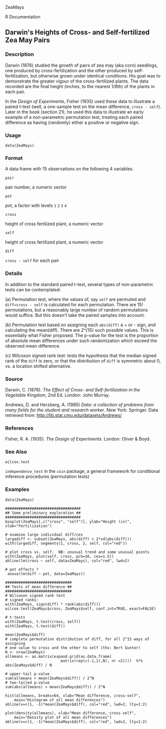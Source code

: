 ZeaMays

R Documentation

##  Darwin's Heights of Cross- and Self-fertilized Zea May Pairs

### Description

Darwin (1876) studied the growth of pairs of zea may (aka corn) seedlings, one
produced by cross-fertilization and the other produced by self-fertilization,
but otherwise grown under identical conditions. His goal was to demonstrate
the greater vigour of the cross-fertilized plants. The data recorded are the
final height (inches, to the nearest 1/8th) of the plants in each pair.

In the _Design of Experiments_, Fisher (1935) used these data to illustrate a
paired t-test (well, a one-sample test on the mean difference, `cross -
self`). Later in the book (section 21), he used this data to illustrate an
early example of a non-parametric permutation test, treating each paired
difference as having (randomly) either a positive or negative sign.

### Usage

    data(ZeaMays)

### Format

A data frame with 15 observations on the following 4 variables.

`pair`

pair number, a numeric vector

`pot`

pot, a factor with levels `1` `2` `3` `4`

`cross`

height of cross fertilized plant, a numeric vector

`self`

height of cross fertilized plant, a numeric vector

`diff`

`cross - self` for each pair

### Details

In addition to the standard paired t-test, several types of non-parametric
tests can be contemplated:

(a) Permutation test, where the values of, say `self` are permuted and
`diff=cross - self` is calculated for each permutation. There are 15!
permutations, but a reasonably large number of random permutations would
suffice. But this doesn't take the paired samples into account.

(b) Permutation test based on assigning each `abs(diff)` a + or - sign, and
calculating the mean(diff). There are _2^{15}_ such possible values. This is
essentially what Fisher proposed. The p-value for the test is the proportion
of absolute mean differences under such randomization which exceed the
observed mean difference.

(c) Wilcoxon signed rank test: tests the hypothesis that the median signed
rank of the `diff` is zero, or that the distribution of `diff` is symmetric
about 0, vs. a location shifted alternative.

### Source

Darwin, C. (1876). _The Effect of Cross- and Self-fertilization in the
Vegetable Kingdom_, 2nd Ed. London: John Murray.

Andrews, D. and Herzberg, A. (1985) _Data: a collection of problems from many
fields for the student and research worker_. New York: Springer. Data
retrieved from: <http://lib.stat.cmu.edu/datasets/Andrews/>

### References

Fisher, R. A. (1935). _The Design of Experiments_. London: Oliver & Boyd.

### See Also

`wilcox.test`

`independence_test` in the `coin` package, a general framework for conditional
inference procedures (permutation tests)

### Examples

    
    data(ZeaMays)
    
    ##################################
    ## Some preliminary exploration ##
    ##################################
    boxplot(ZeaMays[,c("cross", "self")], ylab="Height (in)", xlab="Fertilization")
    
    # examine large individual diff/ces
    largediff <- subset(ZeaMays, abs(diff) > 2*sd(abs(diff)))
    with(largediff, segments(1, cross, 2, self, col="red"))
    
    # plot cross vs. self.  NB: unusual trend and some unusual points
    with(ZeaMays, plot(self, cross, pch=16, cex=1.5))
    abline(lm(cross ~ self, data=ZeaMays), col="red", lwd=2)
    
    # pot effects ?
     anova(lm(diff ~ pot, data=ZeaMays))
    
    ##############################
    ## Tests of mean difference ##
    ##############################
    # Wilcoxon signed rank test
    # signed ranks:
    with(ZeaMays, sign(diff) * rank(abs(diff)))
    wilcox.test(ZeaMays$cross, ZeaMays$self, conf.int=TRUE, exact=FALSE)
    
    # t-tests
    with(ZeaMays, t.test(cross, self))
    with(ZeaMays, t.test(diff))
    
    mean(ZeaMays$diff)
    # complete permutation distribution of diff, for all 2^15 ways of assigning
    # one value to cross and the other to self (thx: Bert Gunter)
    N <- nrow(ZeaMays)
    allmeans <- as.matrix(expand.grid(as.data.frame(
                             matrix(rep(c(-1,1),N), nr =2))))  %*% abs(ZeaMays$diff) / N
    
    # upper-tail p-value
    sum(allmeans > mean(ZeaMays$diff)) / 2^N
    # two-tailed p-value
    sum(abs(allmeans) > mean(ZeaMays$diff)) / 2^N
    
    hist(allmeans, breaks=64, xlab="Mean difference, cross-self",
    	main="Histogram of all mean differences")
    abline(v=c(1, -1)*mean(ZeaMays$diff), col="red", lwd=2, lty=1:2)
    
    plot(density(allmeans), xlab="Mean difference, cross-self",
    	main="Density plot of all mean differences")
    abline(v=c(1, -1)*mean(ZeaMays$diff), col="red", lwd=2, lty=1:2)
    
    

